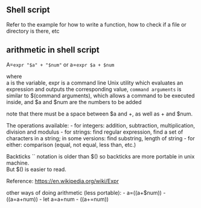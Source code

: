 Shell script
-------------------------

Refer to the example for how to write a function, how to check if a file or directory is there, etc


arithmetic in shell script
-----------------------------

A=`expr "$a" + "$num"` or a=`expr $a + $num`

where  
a is the variable, 
expr is a command line Unix utility which evaluates an expression and outputs the corresponding value,
`command arguments` is similar to $(command arguments), which allows a command to be executed inside,
and $a and $num are the numbers to be added 

note that there must be a space between $a and +, as well as + and $num. 

The operations available:
	- for integers: addition, subtraction, multiplication, division and modulus
	- for strings: find regular expression, find a set of characters in a string; in some versions: find substring, length of string
	- for either: comparison (equal, not equal, less than, etc.)

Backticks `` notation is older than $() so backticks are more portable in unix machine.  
But $() is easier to read.

Reference: https://en.wikipedia.org/wiki/Expr

other ways of doing arithmetic (less portable):
	- a=$(($a+$num))
	- ((a=a+num))
	- let a=a+num
	- ((a+=num))
